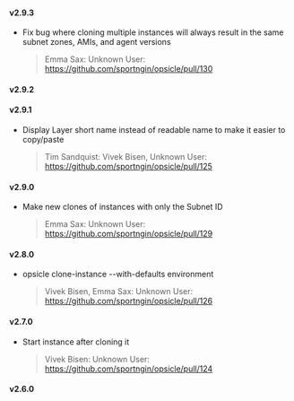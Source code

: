 #### v2.9.3
* Fix bug where cloning multiple instances will always result in the same subnet zones, AMIs, and agent versions

  > Emma Sax: Unknown User: https://github.com/sportngin/opsicle/pull/130

#### v2.9.2
#### v2.9.1
* Display Layer short name instead of readable name to make it easier to copy/paste

  > Tim Sandquist: Vivek Bisen, Unknown User: https://github.com/sportngin/opsicle/pull/125

#### v2.9.0
* Make new clones of instances with only the Subnet ID

  > Emma Sax: Unknown User: https://github.com/sportngin/opsicle/pull/129

#### v2.8.0
* opsicle clone-instance --with-defaults environment

  > Vivek Bisen, Emma Sax: Unknown User: https://github.com/sportngin/opsicle/pull/126

#### v2.7.0
* Start instance after cloning it

  > Vivek Bisen: Unknown User: https://github.com/sportngin/opsicle/pull/124

#### v2.6.0
